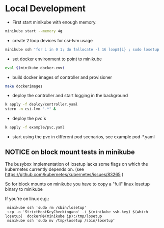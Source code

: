 # Local Development

- First start minikube with enough memory.

```bash
minikube start --memory 4g
```

- create 2 loop devices for csi-lvm usage

```bash
minikube ssh 'for i in 0 1; do fallocate -l 1G loop${i} ; sudo losetup -f loop${i}; sudo losetup -a ; done'
```

- set docker environment to point to minikube

```bash
eval $(minikube docker-env)
```

- build docker images of controller and provisioner

```bash
make dockerimages
```

- deploy the controller and start logging in the background

```bash
k apply -f deploy/controller.yaml
stern -n csi-lvm ".*" &
```

- deploy the pvc´s

```bash
k apply -f example/pvc.yaml
```

- start using the pvc in different pod scenarios, see example pod-*.yaml

## NOTICE on block mount tests in minikube
The busybox implementation of losetup lacks some flags on which the kubernetes currently depends on.
(see https://github.com/kubernetes/kubernetes/issues/83265 )

So for block mounts on minikube you have to copy a "full" linux losetup binary to minikube  

If you're on linux e.g.:

```
 minikube ssh 'sudo rm /sbin/losetup'
 scp -o 'StrictHostKeyChecking=no' -i $(minikube ssh-key) $(which losetup)  docker@$(minikube ip):/tmp/losetup
 minikube ssh 'sudo mv /tmp/losetup /sbin/losetup'
```
